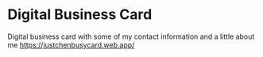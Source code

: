 # Digital Business Card
 Digital business card with some of my contact information and a little about me
https://justchenbusycard.web.app/

